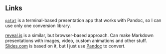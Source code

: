 ## Links

[`patat`](https://github.com/jaspervdj/patat) is a terminal-based presentation
app that works with Pandoc, so I can use only one conversion library.

[reveal.js](https://github.com/hakimel/reveal.js) is a similar, but
browser-based approach. Can make Markdown presentations with images, video,
custom animations and other stuff. [Slides.com](https://slides.com) is based on
it, but I just use [Pandoc](https://pandoc.org) to convert.
